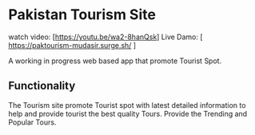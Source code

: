#  Pakistan Tourism Site
watch video: [https://youtu.be/wa2-8hanQsk]
Live Damo: [ https://paktourism-mudasir.surge.sh/ ]

A working in progress web based app that promote Tourist Spot.

## Functionality

The Tourism site promote Tourist spot with latest detailed information to help and provide tourist the best quality Tours.
Provide the Trending and Popular Tours.
